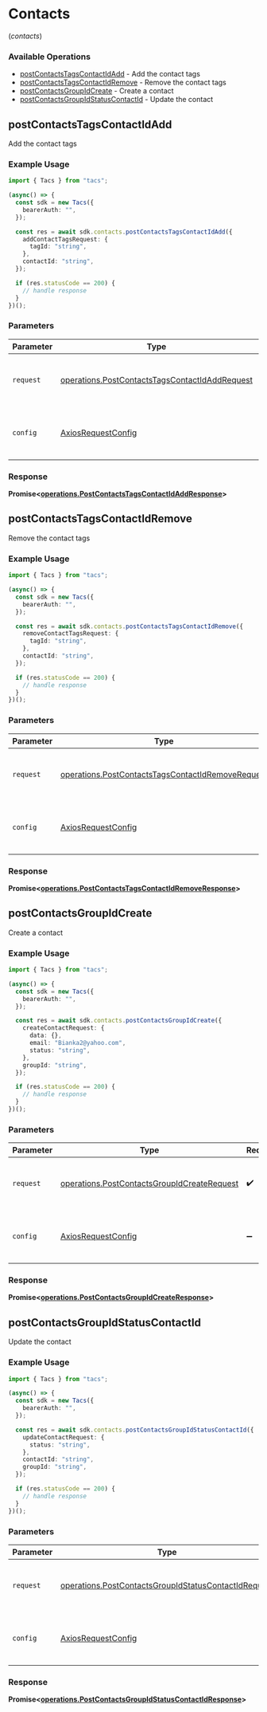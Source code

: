 # Contacts
(*contacts*)

### Available Operations

* [postContactsTagsContactIdAdd](#postcontactstagscontactidadd) - Add the contact tags
* [postContactsTagsContactIdRemove](#postcontactstagscontactidremove) - Remove the contact tags
* [postContactsGroupIdCreate](#postcontactsgroupidcreate) - Create a contact
* [postContactsGroupIdStatusContactId](#postcontactsgroupidstatuscontactid) - Update the contact

## postContactsTagsContactIdAdd

Add the contact tags

### Example Usage

```typescript
import { Tacs } from "tacs";

(async() => {
  const sdk = new Tacs({
    bearerAuth: "",
  });

  const res = await sdk.contacts.postContactsTagsContactIdAdd({
    addContactTagsRequest: {
      tagId: "string",
    },
    contactId: "string",
  });

  if (res.statusCode == 200) {
    // handle response
  }
})();
```

### Parameters

| Parameter                                                                                                        | Type                                                                                                             | Required                                                                                                         | Description                                                                                                      |
| ---------------------------------------------------------------------------------------------------------------- | ---------------------------------------------------------------------------------------------------------------- | ---------------------------------------------------------------------------------------------------------------- | ---------------------------------------------------------------------------------------------------------------- |
| `request`                                                                                                        | [operations.PostContactsTagsContactIdAddRequest](../../models/operations/postcontactstagscontactidaddrequest.md) | :heavy_check_mark:                                                                                               | The request object to use for the request.                                                                       |
| `config`                                                                                                         | [AxiosRequestConfig](https://axios-http.com/docs/req_config)                                                     | :heavy_minus_sign:                                                                                               | Available config options for making requests.                                                                    |


### Response

**Promise<[operations.PostContactsTagsContactIdAddResponse](../../models/operations/postcontactstagscontactidaddresponse.md)>**


## postContactsTagsContactIdRemove

Remove the contact tags

### Example Usage

```typescript
import { Tacs } from "tacs";

(async() => {
  const sdk = new Tacs({
    bearerAuth: "",
  });

  const res = await sdk.contacts.postContactsTagsContactIdRemove({
    removeContactTagsRequest: {
      tagId: "string",
    },
    contactId: "string",
  });

  if (res.statusCode == 200) {
    // handle response
  }
})();
```

### Parameters

| Parameter                                                                                                              | Type                                                                                                                   | Required                                                                                                               | Description                                                                                                            |
| ---------------------------------------------------------------------------------------------------------------------- | ---------------------------------------------------------------------------------------------------------------------- | ---------------------------------------------------------------------------------------------------------------------- | ---------------------------------------------------------------------------------------------------------------------- |
| `request`                                                                                                              | [operations.PostContactsTagsContactIdRemoveRequest](../../models/operations/postcontactstagscontactidremoverequest.md) | :heavy_check_mark:                                                                                                     | The request object to use for the request.                                                                             |
| `config`                                                                                                               | [AxiosRequestConfig](https://axios-http.com/docs/req_config)                                                           | :heavy_minus_sign:                                                                                                     | Available config options for making requests.                                                                          |


### Response

**Promise<[operations.PostContactsTagsContactIdRemoveResponse](../../models/operations/postcontactstagscontactidremoveresponse.md)>**


## postContactsGroupIdCreate

Create a contact

### Example Usage

```typescript
import { Tacs } from "tacs";

(async() => {
  const sdk = new Tacs({
    bearerAuth: "",
  });

  const res = await sdk.contacts.postContactsGroupIdCreate({
    createContactRequest: {
      data: {},
      email: "Bianka2@yahoo.com",
      status: "string",
    },
    groupId: "string",
  });

  if (res.statusCode == 200) {
    // handle response
  }
})();
```

### Parameters

| Parameter                                                                                                  | Type                                                                                                       | Required                                                                                                   | Description                                                                                                |
| ---------------------------------------------------------------------------------------------------------- | ---------------------------------------------------------------------------------------------------------- | ---------------------------------------------------------------------------------------------------------- | ---------------------------------------------------------------------------------------------------------- |
| `request`                                                                                                  | [operations.PostContactsGroupIdCreateRequest](../../models/operations/postcontactsgroupidcreaterequest.md) | :heavy_check_mark:                                                                                         | The request object to use for the request.                                                                 |
| `config`                                                                                                   | [AxiosRequestConfig](https://axios-http.com/docs/req_config)                                               | :heavy_minus_sign:                                                                                         | Available config options for making requests.                                                              |


### Response

**Promise<[operations.PostContactsGroupIdCreateResponse](../../models/operations/postcontactsgroupidcreateresponse.md)>**


## postContactsGroupIdStatusContactId

Update the contact

### Example Usage

```typescript
import { Tacs } from "tacs";

(async() => {
  const sdk = new Tacs({
    bearerAuth: "",
  });

  const res = await sdk.contacts.postContactsGroupIdStatusContactId({
    updateContactRequest: {
      status: "string",
    },
    contactId: "string",
    groupId: "string",
  });

  if (res.statusCode == 200) {
    // handle response
  }
})();
```

### Parameters

| Parameter                                                                                                                    | Type                                                                                                                         | Required                                                                                                                     | Description                                                                                                                  |
| ---------------------------------------------------------------------------------------------------------------------------- | ---------------------------------------------------------------------------------------------------------------------------- | ---------------------------------------------------------------------------------------------------------------------------- | ---------------------------------------------------------------------------------------------------------------------------- |
| `request`                                                                                                                    | [operations.PostContactsGroupIdStatusContactIdRequest](../../models/operations/postcontactsgroupidstatuscontactidrequest.md) | :heavy_check_mark:                                                                                                           | The request object to use for the request.                                                                                   |
| `config`                                                                                                                     | [AxiosRequestConfig](https://axios-http.com/docs/req_config)                                                                 | :heavy_minus_sign:                                                                                                           | Available config options for making requests.                                                                                |


### Response

**Promise<[operations.PostContactsGroupIdStatusContactIdResponse](../../models/operations/postcontactsgroupidstatuscontactidresponse.md)>**

